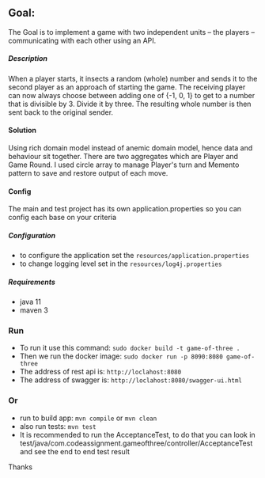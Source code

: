 ## Goal:

The Goal is to implement a game with two independent units – the players – communicating with each other using an API.

##### Description

When a player starts, it insects a random (whole) number and sends it to the second player as an approach of starting the game. 
The receiving player can now always choose between adding one of {-1, 0, 1} to get to a number that is divisible by 3. Divide it by three. 
The resulting whole number is then sent back to the original sender.

#### Solution 
Using rich domain model instead of anemic domain model, hence data and behaviour sit together. There are two aggregates which are Player and Game Round. I used circle array to manage Player's turn and Memento pattern to save and restore output of each move.

#### Config
The main and test project has its own application.properties so you can config each base on your criteria
##### Configuration
- to configure the application set the `resources/application.properties`
- to change logging level set in the `resources/log4j.properties`
##### Requirements
- java 11
- maven 3

### Run
- To run it use this command: `sudo docker build -t game-of-three .`
- Then we run the docker image: `sudo docker run -p 8090:8080 game-of-three`
- The address of rest api is: `http://loclahost:8080`
- The address of swagger is: `http://loclahost:8080/swagger-ui.html`

### Or
- run to build app: `mvn compile` or `mvn clean`
- also run tests: `mvn test` 
- It is recommended to run the AcceptanceTest, to do that you can look in test/java/com.codeassignment.gameofthree/controller/AcceptanceTest and see the end to end test result

Thanks